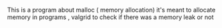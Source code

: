 This is a program about malloc (  memory allocation) it's meant to allocate memory in programs , valgrid to check if there was a memory leak or not
